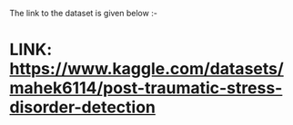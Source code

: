 


The link to the dataset is given below :-

# LINK:  https://www.kaggle.com/datasets/mahek6114/post-traumatic-stress-disorder-detection
